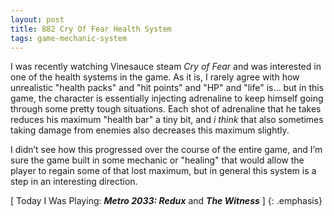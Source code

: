 ```yaml
---
layout: post
title: 882 Cry Of Fear Health System
tags: game-mechanic-system
---
```

I was recently watching Vinesauce steam *Cry of Fear* and was interested in one of the health systems in the game.  As it is, I rarely agree with how unrealistic "health packs" and "hit points" and "HP" and "life" is… but in this game, the character is essentially injecting adrenaline to keep himself going through some pretty tough situations.  Each shot of adrenaline that he takes reduces his maximum "health bar" a tiny bit, and *i think* that also sometimes taking damage from enemies also decreases this maximum slightly.

I didn’t see how this progressed over the course of the entire game, and I’m sure the game built in some mechanic or "healing" that would allow the player to regain some of that lost maximum, but in general this system is a step in an interesting direction.

[ Today I Was Playing: ***Metro 2033: Redux*** and ***The Witness*** ]
{: .emphasis}